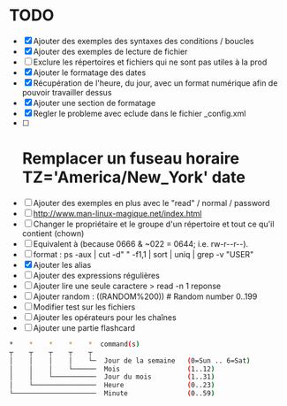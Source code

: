 # TODO

- [x] Ajouter des exemples des syntaxes des conditions / boucles
- [x] Ajouter des exemples de lecture de fichier
- [ ] Exclure les répertoires et fichiers qui ne sont pas utiles à la prod
- [x] Ajouter le formatage des dates
- [x] Récupération de l'heure, du jour, avec un format numérique afin de pouvoir travailler dessus
- [x] Ajouter une section de formatage
- [x] Regler le probleme avec eclude dans le fichier \_config.xml
- [ ] # Remplacer un fuseau horaire TZ='America/New_York' date
- [ ] Ajouter des exemples en plus avec le "read" / normal / password
- [ ] http://www.man-linux-magique.net/index.html
- [ ] Changer le propriétaire et le groupe d'un répertoire et tout ce qu'il contient (chown)
- [ ] Equivalent à (because 0666 & ~022 = 0644; i.e. rw-r--r--).
- [ ] format : ps -aux | cut -d" " -f1,1 | sort | uniq | grep -v "USER"
- [x] Ajouter les alias
- [ ] Ajouter des expressions régulières
- [ ] Ajouter lire une seule caractere > read -n 1 reponse
- [ ] Ajouter random : $(($RANDOM%200))  # Random number 0..199
- [ ] Modifier test sur les fichiers
- [ ] Ajouter les opérateurs pour les chaînes
- [ ] Ajouter une partie flashcard

```bash
*    *    *    *    *  command(s)
┬    ┬    ┬    ┬    ┬
│    │    │    │    └─  Jour de la semaine   (0=Sun .. 6=Sat)
│    │    │    └──────  Mois                 (1..12)
│    │    └───────────  Jour du mois         (1..31)
│    └────────────────  Heure                (0..23)
└─────────────────────  Minute               (0..59)
```
